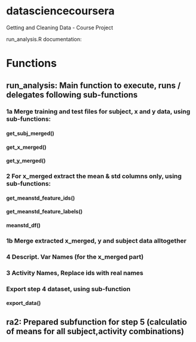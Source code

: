 datasciencecoursera
===================

Getting and Cleaning Data - Course Project

run_analysis.R documentation:

# Functions
## run_analysis: Main function to execute, runs / delegates following sub-functions
### 1a Merge training and test files for subject, x and y data, using sub-functions:
#### get_subj_merged()
#### get_x_merged()
#### get_y_merged()
### 2 For x_merged extract the mean & std columns only, using sub-functions:
#### get_meanstd_feature_ids()
#### get_meanstd_feature_labels()
#### meanstd_df()
### 1b Merge extracted x_merged, y and subject data alltogether
### 4 Descript. Var Names (for the x_merged part)
### 3 Activity Names, Replace ids with real names
### Export step 4 dataset, using sub-function
#### export_data()
## ra2: Prepared subfunction for step 5 (calculatio of means for all subject,activity combinations) 


